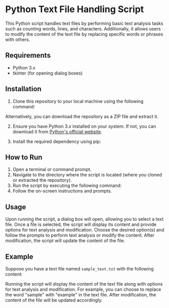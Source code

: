 # Python Text File Handling Script

This Python script handles text files by performing basic text analysis tasks such as counting words, lines, and characters. Additionally, it allows users to modify the content of the text file by replacing specific words or phrases with others.

## Requirements

- Python 3.x
- tkinter (for opening dialog boxes)

## Installation

1. Clone this repository to your local machine using the following command:

Alternatively, you can download the repository as a ZIP file and extract it.

2. Ensure you have Python 3.x installed on your system. If not, you can download it from [Python's official website](https://www.python.org/downloads/).

3. Install the required dependency using pip:

## How to Run

1. Open a terminal or command prompt.
2. Navigate to the directory where the script is located (where you cloned or extracted the repository).
3. Run the script by executing the following command:
4. Follow the on-screen instructions and prompts.

## Usage

Upon running the script, a dialog box will open, allowing you to select a text file. Once a file is selected, the script will display its content and provide options for text analysis and modification. Choose the desired option(s) and follow the prompts to perform text analysis or modify the content. After modification, the script will update the content of the file.

## Example

Suppose you have a text file named `sample_text.txt` with the following content:


Running the script will display the content of the text file along with options for text analysis and modification. For example, you can choose to replace the word "sample" with "example" in the text file. After modification, the content of the file will be updated accordingly.

